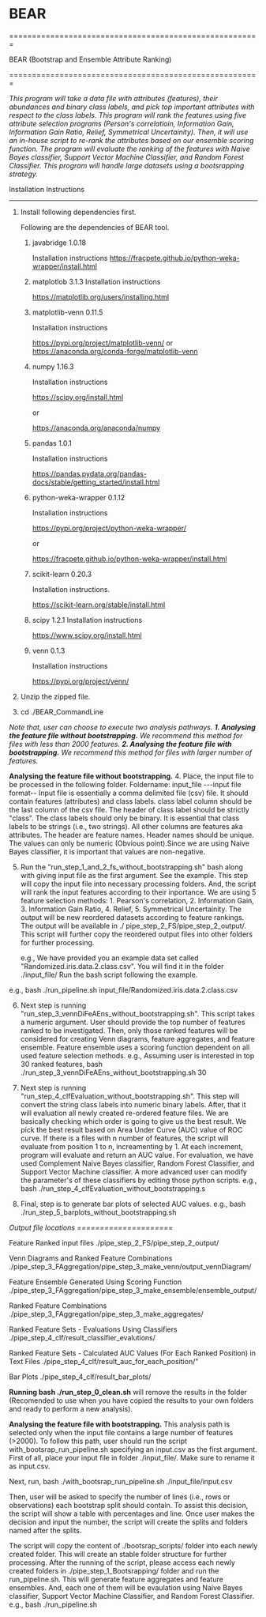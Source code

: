 # BEAR
=======================================================


BEAR (Bootstrap and Ensemble Attribute Ranking)

=======================================================

*This program will take a data file with attributes (features), their abundances and binary class labels, and pick top important attributes with respect to the class labels. This program will rank the features using five attribute selection programs (Person's correlatioin, Information Gain, Information Gain Ratio, Relief, Symmetrical Uncertainity). Then, it will use an in-house script to re-rank the attributes based on our ensemble scoring function. The program will evaluate the ranking of the features with Naive Bayes classifier, Support Vector Machine Classifier, and Random Forest Classifier. This program will handle large datasets using a bootsrapping strategy.* 


Installation Instructions
__________________________
1. Install following dependencies first.



	Following are the dependencies of BEAR tool.
	1. javabridge 1.0.18
	
		Installation instructions
		https://fracpete.github.io/python-weka-wrapper/install.html
	
	2. matplotlob 3.1.3
		Installation instructions
		
		https://matplotlib.org/users/installing.html
	
	3. matplotlib-venn 0.11.5
	
		Installation instructions
		
		https://pypi.org/project/matplotlib-venn/
		or
		https://anaconda.org/conda-forge/matplotlib-venn
		
	4. numpy 1.16.3
	
		Installation instructions
		
		https://scipy.org/install.html
		
		or
		
		https://anaconda.org/anaconda/numpy
		
	5. pandas 1.0.1
	
		Installation instructions
		
		https://pandas.pydata.org/pandas-docs/stable/getting_started/install.html
	
	6. python-weka-wrapper 0.1.12
	
		Installation instructions
		
		https://pypi.org/project/python-weka-wrapper/
		
		or
		
		https://fracpete.github.io/python-weka-wrapper/install.html
		
	7. scikit-learn 0.20.3
	
		Installation instructions.
		
		https://scikit-learn.org/stable/install.html
	
	8. scipy 1.2.1
		Installation instructions
		
		https://www.scipy.org/install.html
		
	9. venn 0.1.3
	
		Installation instructions
		
		https://pypi.org/project/venn/

2. Unzip the zipped file.
3. cd ./BEAR_CommandLine

*Note that, user can choose to execute two analysis pathways.
	**1. Analysing the feature file without bootstrapping.**
	 	We recommend this method for files with less than 2000 features.
	**2. Analysing the feature file with bootstrapping.**
		We recommend this method for files with larger number of features.*

**Analysing the feature file without bootstrapping.**
4. Place, the input file to be processed in the following folder.
	Foldername:  input_file
---input file format--
Input file is essentially a comma delimited file (csv) file.
It should contain features (attributes) and class labels.
class label column should be the last column of the csv file.
The header of class label should be strictly "class".
The class labels should only be binary.
It is essential that class labels to be strings (i.e., two strings).
All other columns are features aka attributes. 
The header are feature names.
Header names should be unique.
The values can only be numeric (Obvious point).Since we are using Naive Bayes classifier, it is important that values are non-negative.


5. Run the "run_step_1_and_2_fs_without_bootstrapping.sh" bash along with giving input file as the first argument.
   See the example. This step will copy the input file into necessary processing folders.
   And, the script will rank the input features according to their inportance.
   We are using 5 feature selection methods: 1. Pearson's correlation, 2. Information Gain, 3. Information Gain Ratio, 4. Relief,  5.     Symmetrical Uncertainity. The output will be new reordered datasets according to feature rankings. The output will be available in ./ pipe_step_2_FS/pipe_step_2_output/. This script will further copy the reordered output files into other folders for further processing.
   
	e.g., We have provided you an example data set called "Randomized.iris.data.2.class.csv".
     	      You will find it in the folder ./input_file/
	      Run the bash script following the example. 
	      
e.g.,
bash ./run_pipeline.sh input_file/Randomized.iris.data.2.class.csv

6. Next step is running "run_step_3_vennDiFeAEns_without_bootstrapping.sh".
   This script takes a numeric argument. User should provide the top number of features ranked to be investigated.
   Then, only those ranked features will be considered for creating Venn diagrams, feature aggregates, and feature ensemble.
   Feature ensemble uses a scoring function dependent on all used feature selection methods. 
   e.g.,
   Assuming user is interested in top 30 ranked features,
   bash ./run_step_3_vennDiFeAEns_without_bootstrapping.sh 30
   
7. Next step is running "run_step_4_clfEvaluation_without_bootstrapping.sh". This step will convert the string class labels into numeric       binary labels. After, that it will evaluation all newly created re-ordered feature files. We are basically checking which order is going    to give us the best result. We pick the best result based on Area Under Curve (AUC) value of ROC curve. If there is a files with n number of features, the script will evaluate from position 1 to n, increamenting by 1. At each increment, program will evaluate and return an AUC value. For evaluation, we have used Complement Naive Bayes classifier, Random Forest Classifier, and Support Vector Machine classifier. A more advanced user can modify the parameter's of these classifiers by editing those python scripts.
e.g.,
	bash ./run_step_4_clfEvaluation_without_bootstrapping.s	

8. Final, step is to generate bar plots of selected AUC values. 
e.g.,
	bash ./run_step_5_barplots_without_bootstrapping.sh
	
*Output file locations*
*=====================*

Feature Ranked input files
./pipe_step_2_FS/pipe_step_2_output/

Venn Diagrams and Ranked Feature Combinations
./pipe_step_3_FAggregation/pipe_step_3_make_venn/output_vennDiagram/

Feature Ensemble Generated Using Scoring Function
./pipe_step_3_FAggregation/pipe_step_3_make_ensemble/ensemble_output/

Ranked Feature Combinations
./pipe_step_3_FAggregation/pipe_step_3_make_aggregates/

Ranked Feature Sets - Evaluations Using Classifiers
./pipe_step_4_clf/result_classifier_evalutions/

Ranked Feature Sets - Calculated AUC Values (For Each Ranked Position) in Text Files
./pipe_step_4_clf/result_auc_for_each_position/"

Bar Plots
./pipe_step_4_clf/result_bar_plots/

**Running bash ./run_step_0_clean.sh** will remove the results in the folder (Recomended to use when you have copied the results to your own folders and ready to perform a new analysis).

	
**Analysing the feature file with bootstrapping.**
This analysis path is selected only when the input file contains a large number of features (>2000). To follow this path, user should run the script with_bootsrap_run_pipeline.sh specifying an input.csv as the first argument.
First of all, place your input file in folder ./input_file/.
Make sure to rename it as input.csv.

Next, run,
	bash ./with_bootsrap_run_pipeline.sh ./input_file/input.csv
	
Then, user will be asked to specify the number of lines (i.e., rows or observations) each bootstrap split should contain. To assist this decision, the script will show a table with percentages and line. Once user makes the decision and input the number, the script will create the splits and folders named after the splits. 

The script will copy the content of ./bootsrap_scripts/ folder into each newly created folder. This will create an stable  folder structure for further processing. After the running of the script, please access each newly created folders in ./pipe_step_1_Bootsrapping/ folder and run the run_pipeline.sh. This will generate feature aggregates and feature ensembles. And, each one of them will be evaulation using Naive Bayes classifier, Support Vector Machine Classifier, and Random Forest Classifier.
e.g.,
   bash ./run_pipeline.sh
